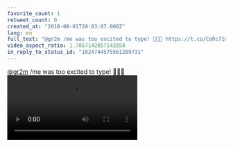 ```yaml
---
favorite_count: 1
retweet_count: 0
created_at: "2018-08-01T20:03:07.000Z"
lang: en
full_text: "@gr2m /me was too excited to type! 👶👶👶 https://t.co/CoRc71mkEP"
video_aspect_ratio: 1.7857142857142858
in_reply_to_status_id: "1024744575561289731"
---
```


[@gr2m](https://twitter.com/gr2m) /me was too excited to type! 👶👶👶
![Embedded Video](https://twitter-media-coderbyheart.s3.eu-north-1.amazonaws.com/1024747375003348992-DjiiS-lW0AAno6Z.mp4)
